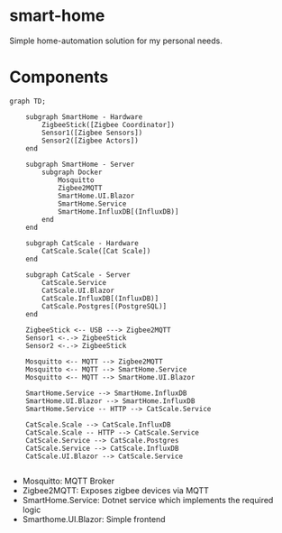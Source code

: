 # smart-home

Simple home-automation solution for my personal needs.

# Components

```mermaid
graph TD;

    subgraph SmartHome - Hardware
        ZigbeeStick([Zigbee Coordinator])
        Sensor1([Zigbee Sensors])
        Sensor2([Zigbee Actors])
    end

    subgraph SmartHome - Server
        subgraph Docker
            Mosquitto
            Zigbee2MQTT
            SmartHome.UI.Blazor
            SmartHome.Service
            SmartHome.InfluxDB[(InfluxDB)]
        end
    end

    subgraph CatScale - Hardware
        CatScale.Scale([Cat Scale])
    end

    subgraph CatScale - Server
        CatScale.Service
        CatScale.UI.Blazor
        CatScale.InfluxDB[(InfluxDB)]
        CatScale.Postgres[(PostgreSQL)]
    end

    ZigbeeStick <-- USB ---> Zigbee2MQTT
    Sensor1 <-.-> ZigbeeStick
    Sensor2 <-.-> ZigbeeStick

    Mosquitto <-- MQTT --> Zigbee2MQTT
    Mosquitto <-- MQTT --> SmartHome.Service
    Mosquitto <-- MQTT --> SmartHome.UI.Blazor

    SmartHome.Service --> SmartHome.InfluxDB
    SmartHome.UI.Blazor --> SmartHome.InfluxDB
    SmartHome.Service -- HTTP --> CatScale.Service

    CatScale.Scale --> CatScale.InfluxDB
    CatScale.Scale -- HTTP --> CatScale.Service
    CatScale.Service --> CatScale.Postgres
    CatScale.Service --> CatScale.InfluxDB
    CatScale.UI.Blazor --> CatScale.Service
     
```

- Mosquitto: MQTT Broker
- Zigbee2MQTT: Exposes zigbee devices via MQTT
- SmartHome.Service: Dotnet service which implements the required logic
- Smarthome.UI.Blazor: Simple frontend